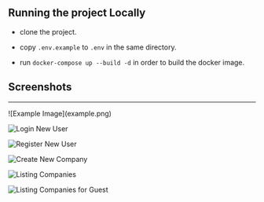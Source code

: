## Running the project Locally

- clone the project.

- copy `.env.example` to `.env` in the same directory.

- run `docker-compose up --build -d` in order to build the docker image.


## Screenshots
<hr>
![Example Image](example.png)

![Login New User](https://i.ibb.co/wB1qSCW/Screenshot-2024-01-17-at-2-15-54-PM-3.png)

![Register New User](https://i.ibb.co/fdZ1pLQ/Screenshot-2024-01-17-at-2-24-13-PM.png)

![Create New Company](https://i.ibb.co/0fssRYk/Screenshot-2024-01-17-at-2-17-43-PM-3.png)

![Listing Companies](https://i.ibb.co/tm7XqHL/Screenshot-2024-01-17-at-2-17-04-PM-3.png)

![Listing Companies for Guest](https://i.ibb.co/3WVMN80/Screenshot-2024-01-17-at-2-17-26-PM-3.png)







